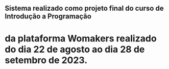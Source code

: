 ## Sistema realizado como projeto final do curso de Introdução a Programação 
# da plataforma Womakers realizado do dia 22 de agosto ao dia 28 de setembro de 2023. 